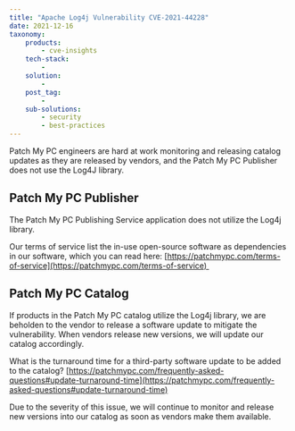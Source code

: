 ```yaml
---
title: "Apache Log4j Vulnerability CVE-2021-44228"
date: 2021-12-16
taxonomy:
    products:
        - cve-insights
    tech-stack:
        - 
    solution:
        - 
    post_tag:
        - 
    sub-solutions:
        - security
        - best-practices
---
```


Patch My PC engineers are hard at work monitoring and releasing catalog updates as they are released by vendors, and the Patch My PC Publisher does not use the Log4J library.

## Patch My PC Publisher

The Patch My PC Publishing Service application does not utilize the Log4j library.

Our terms of service list the in-use open-source software as dependencies in our software, which you can read here: [https://patchmypc.com/terms-of-service](https://patchmypc.com/terms-of-service) 

## Patch My PC Catalog

If products in the Patch My PC catalog utilize the Log4j library, we are beholden to the vendor to release a software update to mitigate the vulnerability. When vendors release new versions, we will update our catalog accordingly.

What is the turnaround time for a third-party software update to be added to the catalog? [https://patchmypc.com/frequently-asked-questions#update-turnaround-time](https://patchmypc.com/frequently-asked-questions#update-turnaround-time)

Due to the severity of this issue, we will continue to monitor and release new versions into our catalog as soon as vendors make them available.
